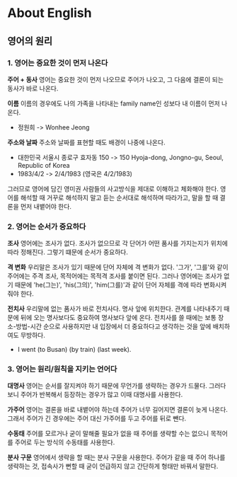 # About English

## 영어의 원리

### 1. 영어는 중요한 것이 먼저 나온다

**주어 + 동사**
영어는 중요한 것이 먼저 나오므로 주어가 나오고, 그 다음에 결론이 되는 동사가 바로 나온다.

**이름**
이름의 경우에도 나의 가족을 나타내는 family name인 성보다 내 이름이 먼저 나온다.

- 정원희 -> Wonhee Jeong

**주소와 날짜**
주소와 날짜를 표현할 때도 배경이 나중에 나온다.

- 대한민국 서울시 종로구 효자동 150 -> 150 Hyoja-dong, Jongno-gu, Seoul, Republic of Korea
- 1983/4/2 -> 2/4/1983 (영국은 4/2/1983)

그러므로 영어에 담긴 영미권 사람들의 사고방식을 제대로 이해하고 체화해야 한다. 영어를 해석할 때 거꾸로 해석하지 말고 듣는 순서대로 해석하며 따라가고, 말을 할 때 결론을 먼저 내뱉어야 한다.

### 2. 영어는 순서가 중요하다

**조사**
영어에는 조사가 없다. 조사가 없으므로 각 단어가 어떤 품사를 가지는지가 위치에 따라 정해진다. 그렇기 떄문에 순서가 중요하다.

**격 변화**
우리말은 조사가 있기 때문에 단어 자체에 격 변화가 없다. '그가', '그를'와 같이 주어에는 주격 조사, 목적어에는 목적격 조사를 붙이면 된다. 그러나 영어에는 조사가 없기 때문에 'he(그는)', 'his(그의)', 'him(그를)'과 같이 단어 자체를 격에 따라 변화시켜줘야 한다.

**전치사**
우리말에 없는 품사가 바로 전치사다. 명사 앞에 위치한다. 관계를 나타내주기 때문에 뒤에 오는 명사보다도 중요하여 명사보다 앞에 온다. 전치사를 쓸 때에는 보통 장소-방법-시간 순으로 사용하지만 내 입장에서 더 중요하다고 생각하는 것을 앞에 배치하여도 무방하다.

- I went (to Busan) (by train) (last week).

### 3. 영어는 원리/원칙을 지키는 언어다

**대명사**
영어는 순서를 잘지켜야 하기 때문에 무언가를 생략하는 경우가 드물다. 그러다보니 주어가 반복해서 등장하는 경우가 많고 이때 대명사를 사용한다.

**가주어**
영어는 결론을 바로 내뱉어야 하는데 주어가 너무 길어지면 결론이 늦게 나온다. 그래서 주어가 긴 경우에는 주어 대신 가주어를 두고 주어를 뒤로 뺀다.

**수동태**
주어를 모르거나 굳이 말해줄 필요가 없을 때 주어를 생략할 수는 없으니 목적어를 주어로 두는 방식의 수동태를 사용한다.

**분사 구문**
영어에서 생략을 할 때는 분사 구문을 사용한다. 주어가 같을 때 주어 하나를 생략하는 것, 접속사가 뻔할 때 굳이 언급하지 않고 간단하게 형태만 바꿔서 말한다.
